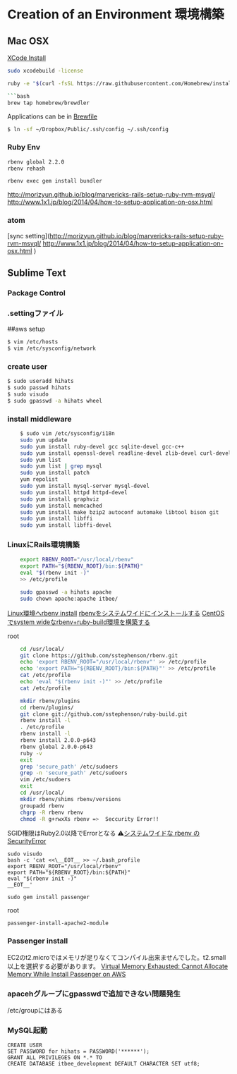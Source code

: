 # Creation of an Environment 環境構築

## Mac OSX
[XCode Install](https://developer.apple.com/jp/xcode/)
```bash
sudo xcodebuild -license
```
```bash
ruby -e "$(curl -fsSL https://raw.githubusercontent.com/Homebrew/install/master/install)" ```

```bash
brew tap homebrew/brewdler
```

Applications can be in [Brewfile](https://github.com/hihats/dotfiles/blob/master/Brewfile)


```bash
$ ln -sf ~/Dropbox/Public/.ssh/config ~/.ssh/config
```

### Ruby Env
```bash
rbenv global 2.2.0
rbenv rehash

rbenv exec gem install bundler
```
http://morizyun.github.io/blog/marvericks-rails-setup-ruby-rvm-msyql/
http://www.1x1.jp/blog/2014/04/how-to-setup-application-on-osx.html

### atom
[sync setting](http://morizyun.github.io/blog/marvericks-rails-setup-ruby-rvm-msyql/
http://www.1x1.jp/blog/2014/04/how-to-setup-application-on-osx.html
)

## Sublime Text
### Package Control
### .settingファイル


##aws setup
```bash
$ vim /etc/hosts
$ vim /etc/sysconfig/network
```
### create user
```bash
$ sudo useradd hihats
$ sudo passwd hihats
$ sudo visudo
$ sudo gpasswd -a hihats wheel
```
### install middleware

```bash
	$ sudo vim /etc/sysconfig/i18n
	sudo yum update
	sudo yum install ruby-devel gcc sqlite-devel gcc-c++
	sudo yum install openssl-devel readline-devel zlib-devel curl-devel libyaml-devel
	sudo yum list
	sudo yum list | grep mysql
	sudo yum install patch
	yum repolist
	sudo yum install mysql-server mysql-devel
	sudo yum install httpd httpd-devel
	sudo yum install graphviz
	sudo yum install memcached
	sudo yum install make bzip2 autoconf automake libtool bison git
	sudo yum install libffi
	sudo yum install libffi-devel
```


### LinuxにRails環境構築
```bash
	export RBENV_ROOT="/usr/local/rbenv"
	export PATH="${RBENV_ROOT}/bin:${PATH}"
	eval "$(rbenv init -)"
	>> /etc/profile

	sudo gpasswd -a hihats apache
	sudo chown apache:apache itbee/
```
[Linux環境へrbenv install](http://weblabo.oscasierra.net/install-rbenv-rubybuild-to-redhat/)
[rbenvをシステムワイドにインストールする](http://office.tsukuba-bunko.org/ppoi/entry/systemwide-rbenv)
[CentOSでsystem wideなrbenv+ruby-build環境を構築する](http://nomnel.net/blog/centos-system-wide-rbenv-and-ruby-build/)

root
```bash
	cd /usr/local/
	git clone https://github.com/sstephenson/rbenv.git
	echo 'export RBENV_ROOT="/usr/local/rbenv"' >> /etc/profile
	echo 'export PATH="${RBENV_ROOT}/bin:${PATH}"' >> /etc/profile
	cat /etc/profile
	echo 'eval "$(rbenv init -)"' >> /etc/profile
	cat /etc/profile

	mkdir rbenv/plugins
	cd rbenv/plugins/
	git clone git://github.com/sstephenson/ruby-build.git
	rbenv install -l
	. /etc/profile
	rbenv install -l
	rbenv install 2.0.0-p643
	rbenv global 2.0.0-p643
	ruby -v
	exit
	grep 'secure_path' /etc/sudoers
	grep -n 'secure_path' /etc/sudoers
	vim /etc/sudoers
	exit
	cd /usr/local/
	mkdir rbenv/shims rbenv/versions
	groupadd rbenv
	chgrp -R rbenv rbenv
	chmod -R g+rwxXs rbenv =>  Seccurity Error!!
```

SGID権限はRuby2.0以降でErrorとなる
:warning:[システムワイドな rbenv の SecurityError](http://indeep.xyz/system-wide-rbenv-securityerror/)

	sudo visudo
	bash -c 'cat <<\__EOT__ >> ~/.bash_profile
	export RBENV_ROOT="/usr/local/rbenv"
	export PATH="${RBENV_ROOT}/bin:${PATH}"
	eval "$(rbenv init -)"
	__EOT__'

	sudo gem install passenger

root

	passenger-install-apache2-module

### Passenger install
EC2のt2.microではメモリが足りなくてコンパイル出来ませんでした。t2.small以上を選択する必要があります。
[Virtual Memory Exhausted: Cannot Allocate Memory While Install Passenger on AWS](http://dynamicy.github.io/blog/2014/11/01/virtual-memory-exhausted/)


### apacehグループにgpasswdで追加できない問題発生
/etc/groupにはある


### MySQL起動
	CREATE USER
	SET PASSWORD for hihats = PASSWORD('******');
	GRANT ALL PRIVILEGES ON *.* TO
	CREATE DATABASE itbee_development DEFAULT CHARACTER SET utf8;
